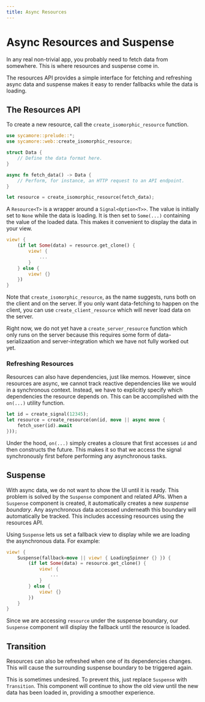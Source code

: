 ```yaml
---
title: Async Resources
---
```


# Async Resources and Suspense

In any real non-trivial app, you probably need to fetch data from somewhere.
This is where resources and suspense come in.

The resources API provides a simple interface for fetching and refreshing async
data and suspense makes it easy to render fallbacks while the data is loading.

## The Resources API

To create a new resource, call the `create_isomorphic_resource` function.

```rust
use sycamore::prelude::*;
use sycamore::web::create_isomorphic_resource;

struct Data {
    // Define the data format here.
}

async fn fetch_data() -> Data {
    // Perform, for instance, an HTTP request to an API endpoint.
}

let resource = create_isomorphic_resource(fetch_data);
```

A `Resource<T>` is a wrapper around a `Signal<Option<T>>`. The value is
initially set to `None` while the data is loading. It is then set to `Some(...)`
containing the value of the loaded data. This makes it convenient to display the
data in your view.

```rust
view! {
    (if let Some(data) = resource.get_clone() {
        view! {
            ...
        }
    } else {
        view! {}
    })
}
```

Note that `create_isomorphic_resource`, as the name suggests, runs both on the
client and on the server. If you only want data-fetching to happen on the
client, you can use `create_client_resource` which will never load data on the
server.

Right now, we do not yet have a `create_server_resource` function which only
runs on the server because this requires some form of data-serializaation and
server-integration which we have not fully worked out yet.

### Refreshing Resources

Resources can also have dependencies, just like memos. However, since resources
are async, we cannot track reactive dependencies like we would in a synchronous
context. Instead, we have to explicitly specify which dependencies the resource
depends on. This can be accomplished with the `on(...)` utility function.

```rust
let id = create_signal(12345);
let resource = create_resource(on(id, move || async move {
    fetch_user(id).await
}));
```

Under the hood, `on(...)` simply creates a closure that first accesses `id` and
then constructs the future. This makes it so that we access the signal
synchronously first before performing any asynchronous tasks.

## Suspense

With async data, we do not want to show the UI until it is ready. This problem
is solved by the `Suspense` component and related APIs. When a `Suspense`
component is created, it automatically creates a new _suspense boundary_. Any
asynchronous data accessed underneath this boundary will automatically be
tracked. This includes accessing resources using the resources API.

Using `Suspense` lets us set a fallback view to display while we are loading the
asynchronous data. For example:

```rust
view! {
    Suspense(fallback=move || view! { LoadingSpinner {} }) {
        (if let Some(data) = resource.get_clone() {
            view! {
                ...
            }
        } else {
            view! {}
        })
    }
}
```

Since we are accessing `resource` under the suspense boundary, our `Suspense`
component will display the fallback until the resource is loaded.

## Transition

Resources can also be refreshed when one of its dependencies changes. This will
cause the surrounding suspense boundary to be triggered again.

This is sometimes undesired. To prevent this, just replace `Suspense` with
`Transition`. This component will continue to show the old view until the new
data has been loaded in, providing a smoother experience.
